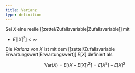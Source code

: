 ```yaml
---
title: Varianz
type: definition
---
```


Sei $X$ eine reelle [[zettel/Zufallsvariable|Zufallsvariable]] mit
- $E[|X|^2] \lt \infty$

Die *Varianz* von $X$ ist mit dem [[zettel/Zufallsvariable Erwartungswert|Erwartungswert]] $E[X]$ definiert als

$$
	\text{Var}(X) = E[(X - E[X])^2] = E[X^2] - E[X]^2
$$